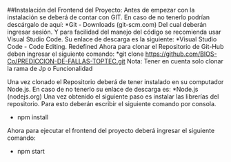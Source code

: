 ##Instalación del Frontend del Proyecto:
Antes de empezar con la instalación se deberá de contar con GIT. En caso de no tenerlo podrían descárgalo de aquí:
*Git - Downloads (git-scm.com)
     Del cual deberán ingresar sesión. Y para facilidad del manejo del código se recomienda usar           Visual Studio Code. Su enlace de descarga es la siguiente:
*Visual Studio Code - Code Editing. Redefined
Ahora para clonar el Repositorio de Git-Hub deben ingresar el siguiente comando:
*git clone https://github.com/BIOS-Co/PREDICCION-DE-FALLAS-TOPTEC.git
Nota:  Tener en cuenta solo clonar la rama de Jp o Funcionalidad

Una vez clonado el Repositorio deberá de tener instalado en su computador Node.js. En caso de no tenerlo su enlace de descarga es:
*Node.js (nodejs.org)
    Una vez obtenido el siguiente paso es instalar las librerías del repositorio.
    Para esto deberán escribir el siguiente comando por consola.
*    npm install

Ahora para ejecutar el frontend del proyecto deberá ingresar el siguiente comando:
*    npm start
